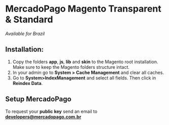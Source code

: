 MercadoPago Magento Transparent & Standard
================================

*Available for Brazil*

## Installation:

1. Copy the folders **app**, **js**, **lib** and **skin** to the Magento root installation. Make sure to keep the Magento folders structure intact.
2. In your admin go to **System > Cache Management** and clear all caches.
3. Go to **System>IndexManagement** and select all fields. Then click in **Reindex Data**.


## Setup MercadoPago


To request your **public key** send an email to **[developers@mercadopago.com.br](developers@mercadopago.com.br)**
